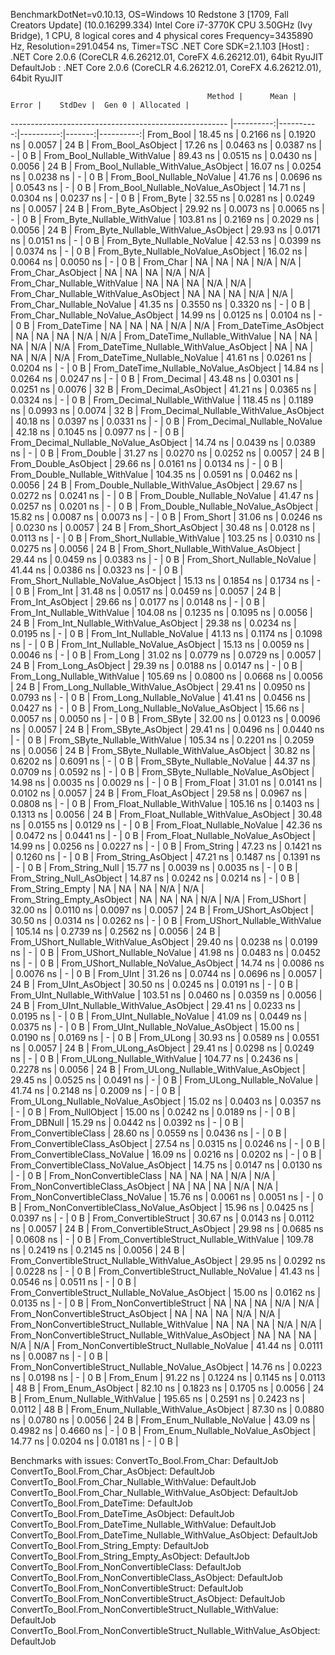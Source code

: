 
BenchmarkDotNet=v0.10.13, OS=Windows 10 Redstone 3 [1709, Fall Creators Update] (10.0.16299.334)
Intel Core i7-3770K CPU 3.50GHz (Ivy Bridge), 1 CPU, 8 logical cores and 4 physical cores
Frequency=3435890 Hz, Resolution=291.0454 ns, Timer=TSC
.NET Core SDK=2.1.103
  [Host]     : .NET Core 2.0.6 (CoreCLR 4.6.26212.01, CoreFX 4.6.26212.01), 64bit RyuJIT
  DefaultJob : .NET Core 2.0.6 (CoreCLR 4.6.26212.01, CoreFX 4.6.26212.01), 64bit RyuJIT


                                                Method |      Mean |     Error |    StdDev |  Gen 0 | Allocated |
------------------------------------------------------ |----------:|----------:|----------:|-------:|----------:|
                                             From_Bool |  18.45 ns | 0.2166 ns | 0.1920 ns | 0.0057 |      24 B |
                                    From_Bool_AsObject |  17.26 ns | 0.0463 ns | 0.0387 ns |      - |       0 B |
                          From_Bool_Nullable_WithValue |  89.43 ns | 0.0515 ns | 0.0430 ns | 0.0056 |      24 B |
                 From_Bool_Nullable_WithValue_AsObject |  16.07 ns | 0.0254 ns | 0.0238 ns |      - |       0 B |
                            From_Bool_Nullable_NoValue |  41.76 ns | 0.0696 ns | 0.0543 ns |      - |       0 B |
                   From_Bool_Nullable_NoValue_AsObject |  14.71 ns | 0.0304 ns | 0.0237 ns |      - |       0 B |
                                             From_Byte |  32.55 ns | 0.0281 ns | 0.0249 ns | 0.0057 |      24 B |
                                    From_Byte_AsObject |  29.92 ns | 0.0073 ns | 0.0065 ns |      - |       0 B |
                          From_Byte_Nullable_WithValue | 103.81 ns | 0.2169 ns | 0.2029 ns | 0.0056 |      24 B |
                 From_Byte_Nullable_WithValue_AsObject |  29.93 ns | 0.0171 ns | 0.0151 ns |      - |       0 B |
                            From_Byte_Nullable_NoValue |  42.53 ns | 0.0399 ns | 0.0374 ns |      - |       0 B |
                   From_Byte_Nullable_NoValue_AsObject |  16.02 ns | 0.0064 ns | 0.0050 ns |      - |       0 B |
                                             From_Char |        NA |        NA |        NA |    N/A |       N/A |
                                    From_Char_AsObject |        NA |        NA |        NA |    N/A |       N/A |
                          From_Char_Nullable_WithValue |        NA |        NA |        NA |    N/A |       N/A |
                 From_Char_Nullable_WithValue_AsObject |        NA |        NA |        NA |    N/A |       N/A |
                            From_Char_Nullable_NoValue |  41.35 ns | 0.3550 ns | 0.3320 ns |      - |       0 B |
                   From_Char_Nullable_NoValue_AsObject |  14.99 ns | 0.0125 ns | 0.0104 ns |      - |       0 B |
                                         From_DateTime |        NA |        NA |        NA |    N/A |       N/A |
                                From_DateTime_AsObject |        NA |        NA |        NA |    N/A |       N/A |
                      From_DateTime_Nullable_WithValue |        NA |        NA |        NA |    N/A |       N/A |
             From_DateTime_Nullable_WithValue_AsObject |        NA |        NA |        NA |    N/A |       N/A |
                        From_DateTime_Nullable_NoValue |  41.61 ns | 0.0261 ns | 0.0204 ns |      - |       0 B |
               From_DateTime_Nullable_NoValue_AsObject |  14.84 ns | 0.0264 ns | 0.0247 ns |      - |       0 B |
                                          From_Decimal |  43.48 ns | 0.0301 ns | 0.0251 ns | 0.0076 |      32 B |
                                 From_Decimal_AsObject |  41.21 ns | 0.0365 ns | 0.0324 ns |      - |       0 B |
                       From_Decimal_Nullable_WithValue | 118.45 ns | 0.1189 ns | 0.0993 ns | 0.0074 |      32 B |
              From_Decimal_Nullable_WithValue_AsObject |  40.18 ns | 0.0397 ns | 0.0331 ns |      - |       0 B |
                         From_Decimal_Nullable_NoValue |  42.18 ns | 0.1045 ns | 0.0977 ns |      - |       0 B |
                From_Decimal_Nullable_NoValue_AsObject |  14.74 ns | 0.0439 ns | 0.0389 ns |      - |       0 B |
                                           From_Double |  31.27 ns | 0.0270 ns | 0.0252 ns | 0.0057 |      24 B |
                                  From_Double_AsObject |  29.66 ns | 0.0161 ns | 0.0134 ns |      - |       0 B |
                        From_Double_Nullable_WithValue | 104.35 ns | 0.0591 ns | 0.0462 ns | 0.0056 |      24 B |
               From_Double_Nullable_WithValue_AsObject |  29.67 ns | 0.0272 ns | 0.0241 ns |      - |       0 B |
                          From_Double_Nullable_NoValue |  41.47 ns | 0.0257 ns | 0.0201 ns |      - |       0 B |
                 From_Double_Nullable_NoValue_AsObject |  15.82 ns | 0.0087 ns | 0.0073 ns |      - |       0 B |
                                            From_Short |  31.06 ns | 0.0246 ns | 0.0230 ns | 0.0057 |      24 B |
                                   From_Short_AsObject |  30.48 ns | 0.0128 ns | 0.0113 ns |      - |       0 B |
                         From_Short_Nullable_WithValue | 103.25 ns | 0.0310 ns | 0.0275 ns | 0.0056 |      24 B |
                From_Short_Nullable_WithValue_AsObject |  29.44 ns | 0.0459 ns | 0.0383 ns |      - |       0 B |
                           From_Short_Nullable_NoValue |  41.44 ns | 0.0386 ns | 0.0323 ns |      - |       0 B |
                  From_Short_Nullable_NoValue_AsObject |  15.13 ns | 0.1854 ns | 0.1734 ns |      - |       0 B |
                                              From_Int |  31.48 ns | 0.0517 ns | 0.0459 ns | 0.0057 |      24 B |
                                     From_Int_AsObject |  29.66 ns | 0.0177 ns | 0.0148 ns |      - |       0 B |
                           From_Int_Nullable_WithValue | 104.08 ns | 0.1235 ns | 0.1095 ns | 0.0056 |      24 B |
                  From_Int_Nullable_WithValue_AsObject |  29.38 ns | 0.0234 ns | 0.0195 ns |      - |       0 B |
                             From_Int_Nullable_NoValue |  41.13 ns | 0.1174 ns | 0.1098 ns |      - |       0 B |
                    From_Int_Nullable_NoValue_AsObject |  15.13 ns | 0.0059 ns | 0.0046 ns |      - |       0 B |
                                             From_Long |  31.02 ns | 0.0779 ns | 0.0729 ns | 0.0057 |      24 B |
                                    From_Long_AsObject |  29.39 ns | 0.0188 ns | 0.0147 ns |      - |       0 B |
                          From_Long_Nullable_WithValue | 105.69 ns | 0.0800 ns | 0.0668 ns | 0.0056 |      24 B |
                 From_Long_Nullable_WithValue_AsObject |  29.41 ns | 0.0950 ns | 0.0793 ns |      - |       0 B |
                            From_Long_Nullable_NoValue |  41.41 ns | 0.0456 ns | 0.0427 ns |      - |       0 B |
                   From_Long_Nullable_NoValue_AsObject |  15.66 ns | 0.0057 ns | 0.0050 ns |      - |       0 B |
                                            From_SByte |  32.00 ns | 0.0123 ns | 0.0096 ns | 0.0057 |      24 B |
                                   From_SByte_AsObject |  29.41 ns | 0.0496 ns | 0.0440 ns |      - |       0 B |
                         From_SByte_Nullable_WithValue | 105.34 ns | 0.2201 ns | 0.2059 ns | 0.0056 |      24 B |
                From_SByte_Nullable_WithValue_AsObject |  30.82 ns | 0.6202 ns | 0.6091 ns |      - |       0 B |
                           From_SByte_Nullable_NoValue |  44.37 ns | 0.0709 ns | 0.0592 ns |      - |       0 B |
                  From_SByte_Nullable_NoValue_AsObject |  14.98 ns | 0.0035 ns | 0.0029 ns |      - |       0 B |
                                            From_Float |  31.01 ns | 0.0141 ns | 0.0102 ns | 0.0057 |      24 B |
                                   From_Float_AsObject |  29.58 ns | 0.0967 ns | 0.0808 ns |      - |       0 B |
                         From_Float_Nullable_WithValue | 105.16 ns | 0.1403 ns | 0.1313 ns | 0.0056 |      24 B |
                From_Float_Nullable_WithValue_AsObject |  30.48 ns | 0.0155 ns | 0.0129 ns |      - |       0 B |
                           From_Float_Nullable_NoValue |  42.36 ns | 0.0472 ns | 0.0441 ns |      - |       0 B |
                  From_Float_Nullable_NoValue_AsObject |  14.99 ns | 0.0256 ns | 0.0227 ns |      - |       0 B |
                                           From_String |  47.23 ns | 0.1421 ns | 0.1260 ns |      - |       0 B |
                                  From_String_AsObject |  47.21 ns | 0.1487 ns | 0.1391 ns |      - |       0 B |
                                      From_String_Null |  15.77 ns | 0.0039 ns | 0.0035 ns |      - |       0 B |
                             From_String_Null_AsObject |  14.87 ns | 0.0242 ns | 0.0214 ns |      - |       0 B |
                                     From_String_Empty |        NA |        NA |        NA |    N/A |       N/A |
                            From_String_Empty_AsObject |        NA |        NA |        NA |    N/A |       N/A |
                                           From_UShort |  32.00 ns | 0.0110 ns | 0.0097 ns | 0.0057 |      24 B |
                                  From_UShort_AsObject |  30.50 ns | 0.0314 ns | 0.0262 ns |      - |       0 B |
                        From_UShort_Nullable_WithValue | 105.14 ns | 0.2739 ns | 0.2562 ns | 0.0056 |      24 B |
               From_UShort_Nullable_WithValue_AsObject |  29.40 ns | 0.0238 ns | 0.0199 ns |      - |       0 B |
                          From_UShort_Nullable_NoValue |  41.98 ns | 0.0483 ns | 0.0452 ns |      - |       0 B |
                 From_UShort_Nullable_NoValue_AsObject |  14.74 ns | 0.0086 ns | 0.0076 ns |      - |       0 B |
                                             From_UInt |  31.26 ns | 0.0744 ns | 0.0696 ns | 0.0057 |      24 B |
                                    From_UInt_AsObject |  30.50 ns | 0.0245 ns | 0.0191 ns |      - |       0 B |
                          From_UInt_Nullable_WithValue | 103.51 ns | 0.0460 ns | 0.0359 ns | 0.0056 |      24 B |
                 From_UInt_Nullable_WithValue_AsObject |  29.41 ns | 0.0233 ns | 0.0195 ns |      - |       0 B |
                            From_UInt_Nullable_NoValue |  41.09 ns | 0.0449 ns | 0.0375 ns |      - |       0 B |
                   From_UInt_Nullable_NoValue_AsObject |  15.00 ns | 0.0190 ns | 0.0169 ns |      - |       0 B |
                                            From_ULong |  30.93 ns | 0.0589 ns | 0.0551 ns | 0.0057 |      24 B |
                                   From_ULong_AsObject |  29.41 ns | 0.0298 ns | 0.0249 ns |      - |       0 B |
                         From_ULong_Nullable_WithValue | 104.77 ns | 0.2436 ns | 0.2278 ns | 0.0056 |      24 B |
                From_ULong_Nullable_WithValue_AsObject |  29.45 ns | 0.0525 ns | 0.0491 ns |      - |       0 B |
                           From_ULong_Nullable_NoValue |  41.74 ns | 0.2148 ns | 0.2009 ns |      - |       0 B |
                  From_ULong_Nullable_NoValue_AsObject |  15.02 ns | 0.0403 ns | 0.0357 ns |      - |       0 B |
                                       From_NullObject |  15.00 ns | 0.0242 ns | 0.0189 ns |      - |       0 B |
                                           From_DBNull |  15.29 ns | 0.0442 ns | 0.0392 ns |      - |       0 B |
                                 From_ConvertibleClass |  28.60 ns | 0.0559 ns | 0.0436 ns |      - |       0 B |
                        From_ConvertibleClass_AsObject |  27.54 ns | 0.0315 ns | 0.0246 ns |      - |       0 B |
                         From_ConvertibleClass_NoValue |  16.09 ns | 0.0216 ns | 0.0202 ns |      - |       0 B |
                From_ConvertibleClass_NoValue_AsObject |  14.75 ns | 0.0147 ns | 0.0130 ns |      - |       0 B |
                              From_NonConvertibleClass |        NA |        NA |        NA |    N/A |       N/A |
                     From_NonConvertibleClass_AsObject |        NA |        NA |        NA |    N/A |       N/A |
                      From_NonConvertibleClass_NoValue |  15.76 ns | 0.0061 ns | 0.0051 ns |      - |       0 B |
             From_NonConvertibleClass_NoValue_AsObject |  15.96 ns | 0.0425 ns | 0.0397 ns |      - |       0 B |
                                From_ConvertibleStruct |  30.67 ns | 0.0143 ns | 0.0112 ns | 0.0057 |      24 B |
                       From_ConvertibleStruct_AsObject |  29.98 ns | 0.0685 ns | 0.0608 ns |      - |       0 B |
             From_ConvertibleStruct_Nullable_WithValue | 109.78 ns | 0.2419 ns | 0.2145 ns | 0.0056 |      24 B |
    From_ConvertibleStruct_Nullable_WithValue_AsObject |  29.95 ns | 0.0292 ns | 0.0228 ns |      - |       0 B |
               From_ConvertibleStruct_Nullable_NoValue |  41.43 ns | 0.0546 ns | 0.0511 ns |      - |       0 B |
      From_ConvertibleStruct_Nullable_NoValue_AsObject |  15.00 ns | 0.0162 ns | 0.0135 ns |      - |       0 B |
                             From_NonConvertibleStruct |        NA |        NA |        NA |    N/A |       N/A |
                    From_NonConvertibleStruct_AsObject |        NA |        NA |        NA |    N/A |       N/A |
          From_NonConvertibleStruct_Nullable_WithValue |        NA |        NA |        NA |    N/A |       N/A |
 From_NonConvertibleStruct_Nullable_WithValue_AsObject |        NA |        NA |        NA |    N/A |       N/A |
            From_NonConvertibleStruct_Nullable_NoValue |  41.44 ns | 0.0111 ns | 0.0087 ns |      - |       0 B |
   From_NonConvertibleStruct_Nullable_NoValue_AsObject |  14.76 ns | 0.0223 ns | 0.0198 ns |      - |       0 B |
                                             From_Enum |  91.22 ns | 0.1224 ns | 0.1145 ns | 0.0113 |      48 B |
                                    From_Enum_AsObject |  82.10 ns | 0.1823 ns | 0.1705 ns | 0.0056 |      24 B |
                          From_Enum_Nullable_WithValue | 195.65 ns | 0.2591 ns | 0.2423 ns | 0.0112 |      48 B |
                 From_Enum_Nullable_WithValue_AsObject |  87.30 ns | 0.0880 ns | 0.0780 ns | 0.0056 |      24 B |
                            From_Enum_Nullable_NoValue |  43.09 ns | 0.4982 ns | 0.4660 ns |      - |       0 B |
                   From_Enum_Nullable_NoValue_AsObject |  14.77 ns | 0.0204 ns | 0.0181 ns |      - |       0 B |

Benchmarks with issues:
  ConvertTo_Bool.From_Char: DefaultJob
  ConvertTo_Bool.From_Char_AsObject: DefaultJob
  ConvertTo_Bool.From_Char_Nullable_WithValue: DefaultJob
  ConvertTo_Bool.From_Char_Nullable_WithValue_AsObject: DefaultJob
  ConvertTo_Bool.From_DateTime: DefaultJob
  ConvertTo_Bool.From_DateTime_AsObject: DefaultJob
  ConvertTo_Bool.From_DateTime_Nullable_WithValue: DefaultJob
  ConvertTo_Bool.From_DateTime_Nullable_WithValue_AsObject: DefaultJob
  ConvertTo_Bool.From_String_Empty: DefaultJob
  ConvertTo_Bool.From_String_Empty_AsObject: DefaultJob
  ConvertTo_Bool.From_NonConvertibleClass: DefaultJob
  ConvertTo_Bool.From_NonConvertibleClass_AsObject: DefaultJob
  ConvertTo_Bool.From_NonConvertibleStruct: DefaultJob
  ConvertTo_Bool.From_NonConvertibleStruct_AsObject: DefaultJob
  ConvertTo_Bool.From_NonConvertibleStruct_Nullable_WithValue: DefaultJob
  ConvertTo_Bool.From_NonConvertibleStruct_Nullable_WithValue_AsObject: DefaultJob

